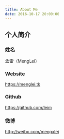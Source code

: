 ```yaml
---
title: About Me
date: 2016-10-17 20:00:00
---
```

## 个人简介

### 姓名

 孟雷（MengLei）
 
### Website
 https://menglei.tk

### Github
 https://github.com/leim

### 微博
 http://weibo.com/mengxlei 
 